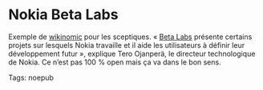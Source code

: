 # Nokia Beta Labs

Exemple de [wikinomic](http://blog.tcrouzet.com/2007/01/09/wikinomics/) pour les sceptiques. « [Beta Labs](http://www.nokia.com/betalabs) présente certains projets sur lesquels Nokia travaille et il aide les utilisateurs à définir leur développement futur », explique Tero Ojanperä, le directeur technologique de Nokia. Ce n’est pas 100 % open mais ça va dans le bon sens.

Tags: noepub
